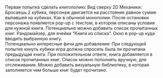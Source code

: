 Первая попытка сделать книгополию:
Вид сверху 2D
Механики:
Бросаешь 2 кубика, персонаж двигается на расстояние равное сумме выпавшей на кубиках. Как в обычной монополии. После остановки персонажа появляется pop-up с текстом, в котором описаны условия для нужной книги.
Потенциально можно добавить список прочитанных книг. Рандомайзер, для ячейки "Книги из списка". Окно в pop-up куда вводить выбранную книгу.  
Потенциально интересные фичи для добавления:
При следующей попытке кинуть кубики игра должна спросить была ли прочитана предыдущая книга. При положительном ответе, книга добавляется в список прочитанных книг. Список можно пополнять вручную, для отслеживания.
Можно добавить визуальную библиотеку, в которая заполняется чем больше книг будет прочитано.
